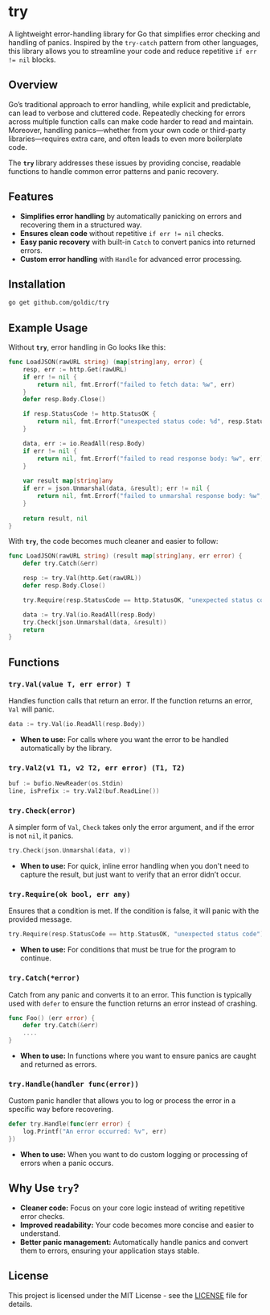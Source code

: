 # try

A lightweight error-handling library for Go that simplifies error checking and handling of panics. Inspired by the `try-catch` pattern from other languages, this library allows you to streamline your code and reduce repetitive `if err != nil` blocks.

## Overview

Go’s traditional approach to error handling, while explicit and predictable, can lead to verbose and cluttered code. Repeatedly checking for errors across multiple function calls can make code harder to read and maintain. Moreover, handling panics—whether from your own code or third-party libraries—requires extra care, and often leads to even more boilerplate code.

The **`try`** library addresses these issues by providing concise, readable functions to handle common error patterns and panic recovery.

## Features

- **Simplifies error handling** by automatically panicking on errors and recovering them in a structured way.
- **Ensures clean code** without repetitive `if err != nil` checks.
- **Easy panic recovery** with built-in `Catch` to convert panics into returned errors.
- **Custom error handling** with `Handle` for advanced error processing.

## Installation

```bash
go get github.com/goldic/try
```

## Example Usage

Without **`try`**, error handling in Go looks like this:

```go
func LoadJSON(rawURL string) (map[string]any, error) {
    resp, err := http.Get(rawURL)
    if err != nil {
        return nil, fmt.Errorf("failed to fetch data: %w", err)
    }
    defer resp.Body.Close()

    if resp.StatusCode != http.StatusOK {
        return nil, fmt.Errorf("unexpected status code: %d", resp.StatusCode)
    }

    data, err := io.ReadAll(resp.Body)
    if err != nil {
        return nil, fmt.Errorf("failed to read response body: %w", err)
    }
	
    var result map[string]any
    if err = json.Unmarshal(data, &result); err != nil {
        return nil, fmt.Errorf("failed to unmarshal response body: %w", err)
    }
	
    return result, nil
}
```

With **`try`**, the code becomes much cleaner and easier to follow:

```go
func LoadJSON(rawURL string) (result map[string]any, err error) {
    defer try.Catch(&err)

    resp := try.Val(http.Get(rawURL))
    defer resp.Body.Close()

    try.Require(resp.StatusCode == http.StatusOK, "unexpected status code")

    data := try.Val(io.ReadAll(resp.Body)
    try.Check(json.Unmarshal(data, &result))
    return
}
```

## Functions

### `try.Val(value T, err error) T`

Handles function calls that return an error. If the function returns an error, `Val` will panic.

```go
data := try.Val(io.ReadAll(resp.Body))
```

- **When to use:** For calls where you want the error to be handled automatically by the library.

### `try.Val2(v1 T1, v2 T2, err error) (T1, T2)`

```go
buf := bufio.NewReader(os.Stdin)
line, isPrefix := try.Val2(buf.ReadLine())
```

### `try.Check(error)`

A simpler form of `Val`, `Check` takes only the error argument, and if the error is not `nil`, it panics.

```go
try.Check(json.Unmarshal(data, v))
```

- **When to use:** For quick, inline error handling when you don't need to capture the result, but just want to verify that an error didn’t occur.

### `try.Require(ok bool, err any)`

Ensures that a condition is met. If the condition is false, it will panic with the provided message.

```go
try.Require(resp.StatusCode == http.StatusOK, "unexpected status code")
```

- **When to use:** For conditions that must be true for the program to continue.

### `try.Catch(*error)`

Catch from any panic and converts it to an error. This function is typically used with `defer` to ensure the function returns an error instead of crashing.

```go
func Foo() (err error) {
    defer try.Catch(&err)
    ....
}
```

- **When to use:** In functions where you want to ensure panics are caught and returned as errors.

### `try.Handle(handler func(error))`

Custom panic handler that allows you to log or process the error in a specific way before recovering.

```go
defer try.Handle(func(err error) {
    log.Printf("An error occurred: %v", err)
})
```

- **When to use:** When you want to do custom logging or processing of errors when a panic occurs.

## Why Use `try`?

- **Cleaner code:** Focus on your core logic instead of writing repetitive error checks.
- **Improved readability:** Your code becomes more concise and easier to understand.
- **Better panic management:** Automatically handle panics and convert them to errors, ensuring your application stays stable.

## License

This project is licensed under the MIT License - see the [LICENSE](LICENSE) file for details.

